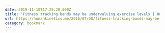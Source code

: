 ```yaml
---
date: 2019-11-10T17:29:20.000Z
title: 'Fitness tracking bands may be undervaluing exercise levels | Human Kinetics Blog'
url: https://humankinetics.me/2016/07/08/fitness-tracking-bands-may-be-undervaluing-exercise-levels/
category: bookmark
---
```

